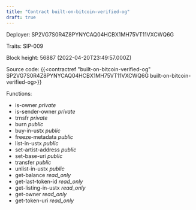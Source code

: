 ```yaml
---
title: "Contract built-on-bitcoin-verified-og"
draft: true
---
```

Deployer: SP2VG7S0R4Z8PYNYCAQ04HCBX1MH75VT11VXCWQ6G

Traits:
SIP-009 



Block height: 56887 (2022-04-20T23:49:57.000Z)

Source code: {{<contractref "built-on-bitcoin-verified-og" SP2VG7S0R4Z8PYNYCAQ04HCBX1MH75VT11VXCWQ6G built-on-bitcoin-verified-og>}}

Functions:

* is-owner _private_
* is-sender-owner _private_
* trnsfr _private_
* burn _public_
* buy-in-ustx _public_
* freeze-metadata _public_
* list-in-ustx _public_
* set-artist-address _public_
* set-base-uri _public_
* transfer _public_
* unlist-in-ustx _public_
* get-balance _read_only_
* get-last-token-id _read_only_
* get-listing-in-ustx _read_only_
* get-owner _read_only_
* get-token-uri _read_only_
